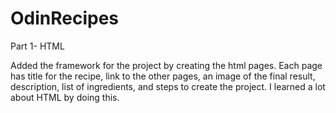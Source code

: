 # OdinRecipes
Part 1- HTML


Added the framework for the project by creating the html pages. Each page has title for the recipe, link to the other pages, an image of the final result, description, list of ingredients, and steps to create the project. I learned a lot about HTML by doing this.

